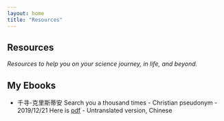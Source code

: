 ```yaml
---
layout: home
title: "Resources"
---
```


## Resources

*Resources to help you on your science journey, in life, and beyond.*

## My Ebooks

- 千寻-克里斯蒂安 Search you a thousand times - Christian pseudonym - 2019/12/21
Here is [pdf](/assets/my-ebook/千寻-Christian.pdf) - Untranslated version, Chinese
